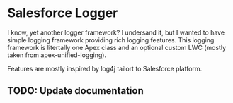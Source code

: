# Salesforce Logger

I know, yet another logger framework? I undersand it, but I wanted to have simple logging framework providing rich logging features. This logging framework is litertally one Apex class and an optional custom LWC (mostly taken from apex-unified-logging).

Features are mostly inspired by log4j tailort to Salesforce platform. 


## TODO: Update documentation